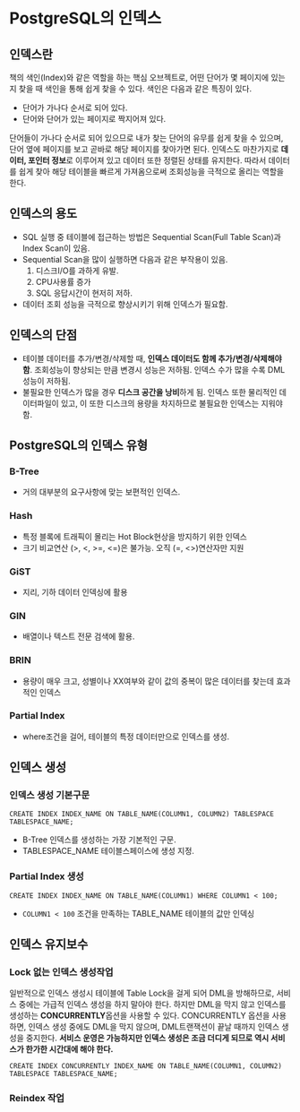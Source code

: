 # PostgreSQL의 인덱스

## 인덱스란
책의 색인(Index)와 같은 역할을 하는 핵심 오브젝트로, 어떤 단어가 몇 페이지에 있는지 찾을 때 색인을 통해 쉽게 찾을 수 있다. 색인은 다음과 같은 특징이 있다.
- 단어가 가나다 순서로 되어 있다.
- 단어와 단어가 있는 페이지로 짝지어져 있다.

단어들이 가나다 순서로 되어 있으므로 내가 찾는 단어의 유무를 쉽게 찾을 수 있으며, 단어 옆에 페이지를 보고 곧바로 해당 페이지를 찾아가면 된다. 인덱스도 마찬가지로 **데이터, 포인터 정보**로 이루어져 있고 데이터 또한 정렬된 상태를 유지한다. 따라서 데이터를 쉽게 찾아 해당 테이블을 빠르게 가져옴으로써 조회성능을 극적으로 올리는 역할을 한다.

## 인덱스의 용도
- SQL 실행 중 테이블에 접근하는 방법은 Sequential Scan(Full Table Scan)과 Index Scan이 있음.
- Sequential Scan을 많이 실행하면 다음과 같은 부작용이 있음.
  1. 디스크I/O를 과하게 유발.
  2. CPU사용률 증가
  3. SQL 응답시간이 현저히 저하.
- 데이터 조회 성능을 극적으로 향상시키기 위해 인덱스가 필요함.
## 인덱스의 단점
- 테이블 데이터를 추가/변경/삭제할 때, **인덱스 데이터도 함께 추가/변경/삭제해야 함**. 조회성능이 향상되는 만큼 변경시 성능은 저하됨. 인덱스 수가 많을 수록 DML성능이 저하됨.
- 불필요한 인덱스가 많을 경우 **디스크 공간을 낭비**하게 됨. 인덱스 또한 물리적인 데이터파일이 있고, 이 또한 디스크의 용량을 차지하므로 불필요한 인덱스는 지워야 함.

## PostgreSQL의 인덱스 유형
### B-Tree
- 거의 대부분의 요구사항에 맞는 보편적인 인덱스.
### Hash
- 특정 블록에 트래픽이 몰리는 Hot Block현상을 방지하기 위한 인덱스
- 크기 비교연산 (>, <, >=, <=)은 불가능. 오직 (=, <>)연산자만 지원
### GiST
- 지리, 기하 데이터 인덱싱에 활용
### GIN
- 배열이나 텍스트 전문 검색에 활용.
### BRIN
- 용량이 매우 크고, 성별이나 XX여부와 같이 값의 중복이 많은 데이터를 찾는데 효과적인 인덱스
### Partial Index
- where조건을 걸어, 테이블의 특정 데이터만으로 인덱스를 생성.

## 인덱스 생성
### 인덱스 생성 기본구문
```
CREATE INDEX INDEX_NAME ON TABLE_NAME(COLUMN1, COLUMN2) TABLESPACE TABLESPACE_NAME;
```
- B-Tree 인덱스를 생성하는 가장 기본적인 구문.
- TABLESPACE_NAME 테이블스페이스에 생성 지정.

### Partial Index 생성
```
CREATE INDEX INDEX_NAME ON TABLE_NAME(COLUMN1) WHERE COLUMN1 < 100;
```
- `COLUMN1 < 100` 조건을 만족하는 TABLE_NAME 테이블의 값만 인덱싱


## 인덱스 유지보수
### Lock 없는 인덱스 생성작업
일반적으로 인덱스 생성시 테이블에 Table Lock을 걸게 되어 DML을 방해하므로, 서비스 중에는 가급적 인덱스 생성을 하지 말아야 한다. 하지만 DML을 막지 않고 인덱스를 생성하는 **CONCURRENTLY**옵션을 사용할 수 있다. CONCURRENTLY 옵션을 사용하면, 인덱스 생성 중에도 DML을 막지 않으며, DML트랜잭션이 끝날 때까지 인덱스 생성을 중지한다. **서비스 운영은 가능하지만 인덱스 생성은 조금 더디게 되므로 역시 서비스가 한가한 시간대에 해야 한다.**
```
CREATE INDEX CONCURRENTLY INDEX_NAME ON TABLE_NAME(COLUMN1, COLUMN2)
TABLESPACE TABLESPACE_NAME;
```

### Reindex 작업
